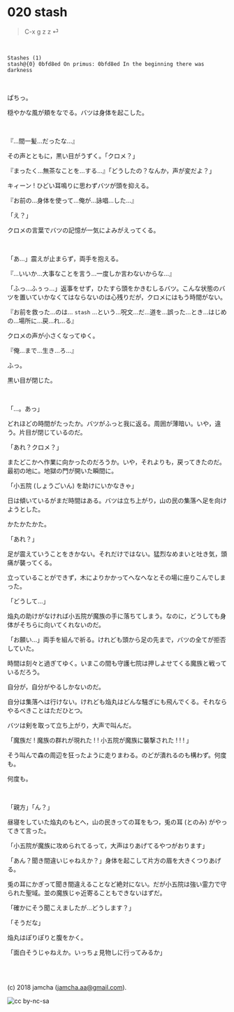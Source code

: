 

# 020 stash

> C-x g z z ⏎  

<br>  

    Stashes (1)
    stash@{0} 0bfd8ed On primus: 0bfd8ed In the beginning there was darkness

<br>  

ぱちっ。  

穏やかな風が頬をなでる。バツは身体を起こした。  

<br>  

『…間一髪…だったな…』  

その声とともに，黒い目がうずく。「クロメ？」  

『まったく…無茶なことを…する…』「どうしたの？なんか，声が変だよ？」  

キィーン ! ひどい耳鳴りに思わずバツが頭を抑える。  

『お前の…身体を使って…俺が…詠唱…した…』  

「え？」  

クロメの言葉でバツの記憶が一気によみがえってくる。  

<br>  

「あ…」震えが止まらず，両手を抱える。  

『…いいか…大事なことを言う…一度しか言わないからな…』  

「ふっ…ふぅっ…」返事をせず，ひたすら頭をかきむしるバツ。こんな状態のバツを置いていかなくてはならないのは心残りだが，クロメにはもう時間がない。  

『お前を救った…のは… `stash` …という…呪文…だ…道を…誤った…とき…はじめの…場所に…戻…れ…る』  

クロメの声が小さくなってゆく。  

『俺…まで…生き…ろ…』  

ふっ。  

黒い目が閉じた。  

<br>  

「…。あっ」  

どれほどの時間がたったか。バツがふっと我に返る。周囲が薄暗い。いや，違う。片目が閉じているのだ。  

「あれ？クロメ？」  

またどこかへ作業に向かったのだろうか。いや，それよりも，戻ってきたのだ。最初の地に。地獄の門が開いた瞬間に。  

「小五院 (しょうごいん) を助けにいかなきゃ」  

日は傾いているがまだ時間はある。バツは立ち上がり，山の民の集落へ足を向けようとした。  

かたかたかた。  

「あれ？」  

足が震えていうことをきかない。それだけではない。猛烈なめまいと吐き気，頭痛が襲ってくる。  

立っていることができず，木によりかかってへなへなとその場に座りこんでしまった。  

「どうして…」  

焔丸の助けがなければ小五院が魔族の手に落ちてしまう。なのに，どうしても身体がそちらに向いてくれないのだ。  

「お願い…」両手を組んで祈る。けれども頭から足の先まで，バツの全てが拒否していた。  

時間は刻々と過ぎてゆく。いまこの間も守護七院は押しよせてくる魔族と戦っているだろう。  

自分が，自分がやるしかないのだ。  

自分は集落へは行けない。けれども焔丸はどんな騒ぎにも飛んでくる。それならやるべきことはただひとつ。  

バツは剣を取って立ち上がり，大声で叫んだ。  

「魔族だ ! 魔族の群れが現れた ! ! 小五院が魔族に襲撃された ! ! ! 」  

そう叫んで森の周辺を狂ったように走りまわる。のどが潰れるのも構わず。何度も。  

何度も。  

<br>  

「親方」「ん？」  

昼寝をしていた焔丸のもとへ，山の民きっての耳をもつ，兎の耳 (とのみ) がやってきて言った。  

「小五院が魔族に攻められてるって，大声はりあげてるやつがおります」  

「あん？聞き間違いじゃねえか？」身体を起こして片方の眉を大きくつりあげる。  

兎の耳にかぎって聞き間違えることなど絶対にない。だが小五院は強い霊力で守られた聖域。並の魔族じゃ近寄ることもできないはずだ。  

「確かにそう聞こえましたが…どうします？」  

「そうだな」  

焔丸はぽりぽりと腹をかく。  

「面白そうじゃねえか。いっちょ見物しに行ってみるか」  

<br>  
<br>  

(c) 2018 jamcha (jamcha.aa@gmail.com).  

![cc by-nc-sa](https://i.creativecommons.org/l/by-nc-sa/4.0/88x31.png)  

